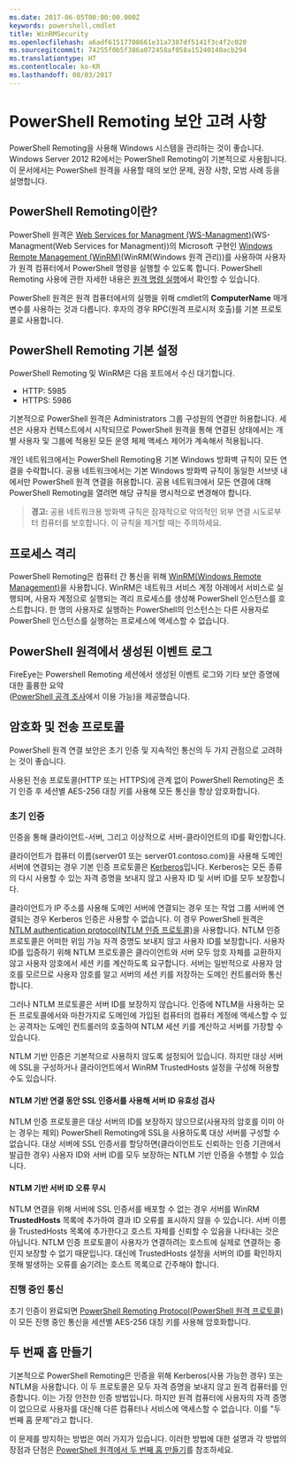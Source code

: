 ```yaml
---
ms.date: 2017-06-05T00:00:00.000Z
keywords: powershell,cmdlet
title: WinRMSecurity
ms.openlocfilehash: a6adf61517708661e31a7387df5141f3c4f2c020
ms.sourcegitcommit: 74255f0b5f386a072458af058a15240140acb294
ms.translationtype: HT
ms.contentlocale: ko-KR
ms.lasthandoff: 08/03/2017
---
```

# <a name="powershell-remoting-security-considerations"></a>PowerShell Remoting 보안 고려 사항

PowerShell Remoting을 사용해 Windows 시스템을 관리하는 것이 좋습니다. Windows Server 2012 R2에서는 PowerShell Remoting이 기본적으로 사용됩니다. 이 문서에서는 PowerShell 원격을 사용할 때의 보안 문제, 권장 사항, 모범 사례 등을 설명합니다.

## <a name="what-is-powershell-remoting"></a>PowerShell Remoting이란?

PowerShell 원격은 [Web Services for Managment (WS-Managment)](http://www.dmtf.org/sites/default/files/standards/documents/DSP0226_1.2.0.pdf)(WS-Managment(Web Services for Managment))의 Microsoft 구현인 [Windows Remote Management (WinRM)](https://msdn.microsoft.com/en-us/library/windows/desktop/aa384426.aspx)(WinRM(Windows 원격 관리))를 사용하여 사용자가 원격 컴퓨터에서 PowerShell 명령을 실행할 수 있도록 합니다. PowerShell Remoting 사용에 관한 자세한 내용은 [원격 명령 실행](https://technet.microsoft.com/en-us/library/dd819505.aspx)에서 확인할 수 있습니다.

PowerShell 원격은 원격 컴퓨터에서의 실행을 위해 cmdlet의 **ComputerName** 매개 변수를 사용하는 것과 다릅니다. 후자의 경우 RPC(원격 프로시저 호출)를 기본 프로토콜로 사용합니다.

##  <a name="powershell-remoting-default-settings"></a>PowerShell Remoting 기본 설정

PowerShell Remoting 및 WinRM은 다음 포트에서 수신 대기합니다.

- HTTP: 5985
- HTTPS: 5986

기본적으로 PowerShell 원격은 Administrators 그룹 구성원의 연결만 허용합니다. 세션은 사용자 컨텍스트에서 시작되므로 PowerShell 원격을 통해 연결된 상태에서는 개별 사용자 및 그룹에 적용된 모든 운영 체제 액세스 제어가 계속해서 적용됩니다.

개인 네트워크에서는 PowerShell Remoting용 기본 Windows 방화벽 규칙이 모든 연결을 수락합니다. 공용 네트워크에서는 기본 Windows 방화벽 규칙이 동일한 서브넷 내에서만 PowerShell 원격 연결을 허용합니다. 공용 네트워크에서 모든 연결에 대해 PowerShell Remoting을 열려면 해당 규칙을 명시적으로 변경해야 합니다.

>**경고:** 공용 네트워크용 방화벽 규칙은 잠재적으로 악의적인 외부 연결 시도로부터 컴퓨터를 보호합니다. 이 규칙을 제거할 때는 주의하세요.

## <a name="process-isolation"></a>프로세스 격리

PowerShell Remoting은 컴퓨터 간 통신을 위해 [WinRM(Windows Remote Management)](https://msdn.microsoft.com/en-us/library/windows/desktop/aa384426)을 사용합니다. WinRM은 네트워크 서비스 계정 아래에서 서비스로 실행되며, 사용자 계정으로 실행되는 격리 프로세스를 생성해 PowerShell 인스턴스를 호스트합니다. 한 명의 사용자로 실행하는 PowerShell의 인스턴스는 다른 사용자로 PowerShell 인스턴스를 실행하는 프로세스에 액세스할 수 없습니다.

## <a name="event-logs-generated-by-powershell-remoting"></a>PowerShell 원격에서 생성된 이벤트 로그

FireEye는 Powershell Remoting 세션에서 생성된 이벤트 로그와 기타 보안 증명에 대한 훌륭한 요약  
([PowerShell 공격 조사](https://www.fireeye.com/content/dam/fireeye-www/global/en/solutions/pdfs/wp-lazanciyan-investigating-powershell-attacks.pdf)에서 이용 가능)을 제공했습니다.

## <a name="encryption-and-transport-protocols"></a>암호화 및 전송 프로토콜

PowerShell 원격 연결 보안은 초기 인증 및 지속적인 통신의 두 가지 관점으로 고려하는 것이 좋습니다. 

사용된 전송 프로토콜(HTTP 또는 HTTPS)에 관계 없이 PowerShell Remoting은 초기 인증 후 세션별 AES-256 대칭 키를 사용해 모든 통신을 항상 암호화합니다.
    
### <a name="initial-authentication"></a>초기 인증

인증을 통해 클라이언트-서버, 그리고 이상적으로 서버-클라이언트의 ID를 확인합니다.
    
클라이언트가 컴퓨터 이름(server01 또는 server01.contoso.com)을 사용해 도메인 서버에 연결되는 경우 기본 인증 프로토콜은 [Kerberos](https://msdn.microsoft.com/en-us/library/windows/desktop/aa378747.aspx)입니다.
Kerberos는 모든 종류의 다시 사용할 수 있는 자격 증명을 보내지 않고 사용자 ID 및 서버 ID를 모두 보장합니다.

클라이언트가 IP 주소를 사용해 도메인 서버에 연결되는 경우 또는 작업 그룹 서버에 연결되는 경우 Kerberos 인증은 사용할 수 없습니다. 이 경우 PowerShell 원격은 [NTLM authentication protocol(NTLM 인증 프로토콜)](https://msdn.microsoft.com/en-us/library/windows/desktop/aa378749.aspx)을 사용합니다. NTLM 인증 프로토콜은 어떠한 위임 가능 자격 증명도 보내지 않고 사용자 ID를 보장합니다. 사용자 ID를 입증하기 위해 NTLM 프로토콜은 클라이언트와 서버 모두 암호 자체를 교환하지 않고 사용자 암호에서 세션 키를 계산하도록 요구합니다. 서버는 일반적으로 사용자 암호를 모르므로 사용자 암호를 알고 서버의 세션 키를 저장하는 도메인 컨트롤러와 통신합니다. 
      
그러나 NTLM 프로토콜은 서버 ID를 보장하지 않습니다. 인증에 NTLM을 사용하는 모든 프로토콜에서와 마찬가지로 도메인에 가입된 컴퓨터의 컴퓨터 계정에 액세스할 수 있는 공격자는 도메인 컨트롤러의 호출하여 NTLM 세션 키를 계산하고 서버를 가장할 수 있습니다.

NTLM 기반 인증은 기본적으로 사용하지 않도록 설정되어 있습니다. 하지만 대상 서버에 SSL을 구성하거나 클라이언트에서 WinRM TrustedHosts 설정을 구성해 허용할 수도 있습니다.
    
#### <a name="using-ssl-certificates-to-validate-server-identity-during-ntlm-based-connections"></a>NTLM 기반 연결 동안 SSL 인증서를 사용해 서버 ID 유효성 검사

NTLM 인증 프로토콜은 대상 서버의 ID를 보장하지 않으므로(사용자의 암호를 이미 아는 경우는 제외) PowerShell Remoting에 SSL을 사용하도록 대상 서버를 구성할 수 없습니다. 대상 서버에 SSL 인증서를 할당하면(클라이언트도 신뢰하는 인증 기관에서 발급한 경우) 사용자 ID와 서버 ID를 모두 보장하는 NTLM 기반 인증을 수행할 수 있습니다.
    
#### <a name="ignoring-ntlm-based-server-identity-errors"></a>NTLM 기반 서버 ID 오류 무시
      
NTLM 연결을 위해 서버에 SSL 인증서를 배포할 수 없는 경우 서버를 WinRM **TrustedHosts** 목록에 추가하여 결과 ID 오류를 표시하지 않을 수 있습니다. 서버 이름을 TrustedHosts 목록에 추가한다고 호스트 자체를 신뢰할 수 있음을 나타내는 것은 아닙니다. NTLM 인증 프로토콜이 사용자가 연결하려는 호스트에 실제로 연결하는 중인지 보장할 수 없기 때문입니다.
대신에 TrustedHosts 설정을 서버의 ID를 확인하지 못해 발생하는 오류를 숨기려는 호스트 목록으로 간주해야 합니다.
    
    
### <a name="ongoing-communication"></a>진행 중인 통신

초기 인증이 완료되면 [PowerShell Remoting Protocol(PowerShell 원격 프로토콜)](https://msdn.microsoft.com/en-us/library/dd357801.aspx)이 모든 진행 중인 통신을 세션별 AES-256 대칭 키를 사용해 암호화합니다.  


## <a name="making-the-second-hop"></a>두 번째 홉 만들기

기본적으로 PowerShell Remoting은 인증을 위해 Kerberos(사용 가능한 경우) 또는 NTLM을 사용합니다. 이 두 프로토콜은 모두 자격 증명을 보내지 않고 원격 컴퓨터를 인증합니다.
이는 가장 안전한 인증 방법입니다. 하지만 원격 컴퓨터에 사용자의 자격 증명이 없으므로 사용자를 대신해 다른 컴퓨터나 서비스에 액세스할 수 없습니다. 이를 "두 번째 홉 문제"라고 합니다.

이 문제를 방지하는 방법은 여러 가지가 있습니다. 이러한 방법에 대한 설명과 각 방법의 장점과 단점은 [PowerShell 원격에서 두 번째 홉 만들기](PS-remoting-second-hop.md)를 참조하세요.










